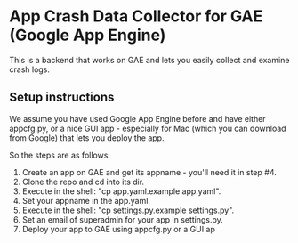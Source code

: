 App Crash Data Collector for GAE (Google App Engine)
=============

This is a backend that works on GAE and lets you easily collect and examine crash logs.

Setup instructions
-------

We assume you have used Google App Engine before and have either appcfg.py, or a nice GUI app - especially for Mac (which you can download from Google) that lets you deploy the app.

So the steps are as follows:

1. Create an app on GAE and get its appname - you'll need it in step #4.
2. Clone the repo and cd into its dir.
3. Execute in the shell: "cp app.yaml.example app.yaml".
4. Set your appname in the app.yaml.
5. Execute in the shell: "cp settings.py.example settings.py".
6. Set an email of superadmin for your app in settings.py.
7. Deploy your app to GAE using appcfg.py or a GUI ap
